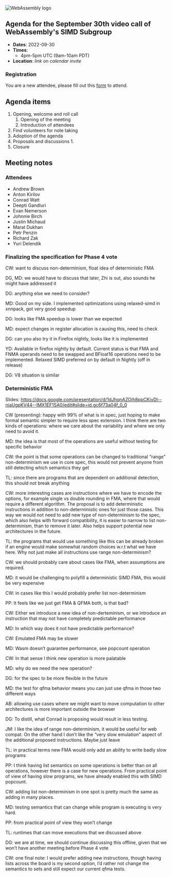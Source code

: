 ![WebAssembly logo](/images/WebAssembly.png)

## Agenda for the September 30th video call of WebAssembly's SIMD Subgroup

- **Dates**: 2022-09-30
- **Times**:
    - 4pm-5pm UTC (9am-10am PDT)
- **Location**: *link on calendar invite*

### Registration

You are a new attendee, please fill out this [form](https://forms.gle/9eB2ZYaziPEcTJabA) to attend.

## Agenda items

1. Opening, welcome and roll call
    1. Opening of the meeting
    1. Introduction of attendees
1. Find volunteers for note taking
1. Adoption of the agenda
1. Proposals and discussions
    1. 
1. Closure

## Meeting notes

### Attendees

- Andrew Brown
- Anton Kirilov
- Conrad Watt
- Deepti Gandluri
- Evan Nemerson
- Johnnie Birch
- Justin Michaud
- Marat Dukhan
- Petr Penzin
- Richard Zak
- Yuri Delendik

### Finalizing the specification for Phase 4 vote

CW: want to discuss non-determinism, float idea of deterministic FMA

DG, MD: we would have to discuss that later, Zhi is out, also sounds he might have addressed it

DG: anything else we need to consider?

MD: Good on my side. I implemented optimizations using relaxed-simd in xnnpack, got very good speedup

DG: looks like FMA speedup is lower than we expected

MD: expect changes in register allocation is causing this, need to check

DG: can you also try it in Firefox nightly, looks like it is implemented

YD: Available in firefox nightly by default. Current status is that FMA and FNMA operands need to be swapped and BFloat16 operations need to be implemented.
Relaxed SIMD preferred on by default in Nightly (off in release)

DG: V8 situation is similar


### Deterministic FMA

Slides: https://docs.google.com/presentation/d/1dJhqnAZOjh8ppCKivDl--niaUgpKV44--IMX1EF1SA0/edit#slide=id.gc6f73a04f_0_0

CW (presenting): happy with 99% of what is in spec, just hoping to make formal semantic simpler to require less spec extension. I think there are two kinds of operations: where we care about the variability and where we only need to avoid it.

MD: the idea is that most of the operations are useful without testing for specific behavior

CW: the point is that some operations can be changed to traditional “range” non-determinism we use in core spec, this would not prevent anyone from still detecting which semantics they get

TL: since there are programs that are dependent on additional detection, this should not break anything

CW: more interesting cases are instructions where we have to encode the options, for example single vs double rounding in FMA, where that would require a different algorithm. The proposal is to add deterministic instructions in addition to non-deterministic ones for just those cases. This way we would not need to add new type of non-determinism to the spec, which also helps with forward compatibility, it is easier to narrow to list non-determinism, than to remove it later. Also helps support potential new architectures in the future.

TL: the programs that would use something like this can be already broken if an engine would make somewhat random choices w.r.t what we have here. Why not just make all instructions use range non-determinism?

CW: we should probably care about cases like FMA, when assumptions are required.

MD: it would be challenging to polyfill a deterministic SIMD FMA, this would be very expensive

CW: in cases like this I would probably prefer list non-determinism

PP: It feels like we just get FMA & QFMA both, is that bad?

CW: Either we introduce a new idea of non-derteminism, or we introduce an instruction that may not have completely predictable performance

MD: In which way does it not have predictable performance?

CW: Emulated FMA may be slower

MD: Wasm doesn’t guarantee performance, see popcount operation

CW: In that sense I think new operation is more palatable

MD: why do we need the new operation?

DG: for the spec to be more flexible in the future

MD: the test for qfma behavior means you can just use qfma in those two different ways

AB: allowing use cases where we might want to move computation to other architectures is more important outside the browser

DG: To distill, what Conrad is proposing would result in less testing.

JM: I like the idea of range non-determinism, it would be useful for web compat. On the other hand I don’t like the “very slow emulation” aspect of the additional proposed instructions. Maybe just leave

TL: in practical terms new FMA would only add an ability to write badly slow programs

PP: I think having list semantics on some operations is better than on all operations, however there is a case for new operations. From practical point of view of having slow programs, we have already enabled this with SIMD popcount.

CW: adding list non-determinism in one spot is pretty much the same as adding in many places.

MD: testing semantics that can change while program is executing is very hard.

PP: from practical point of view they won’t change

TL: runtimes that can move executions that we discussed above 

DG: we are at time, we should continue discussing this offline, given that we won’t have another meeting before Phase 4 vote

CW: one final note: I would prefer adding new instructions, though having lists across the board is my second option, I’d rather not change the semantics to sets and still expect our current qfma tests.

